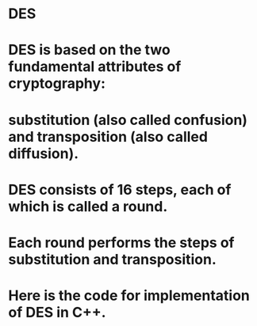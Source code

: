 # DES
# DES is based on the two fundamental attributes of cryptography: 
# substitution (also called confusion) and transposition (also called diffusion). 
# DES consists of 16 steps, each of which is called a round. 
# Each round performs the steps of substitution and transposition.
# Here is the code for implementation of DES in C++.
